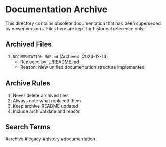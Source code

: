 # Documentation Archive

This directory contains obsolete documentation that has been superseded by newer versions.
Files here are kept for historical reference only.

## Archived Files
1. `DOCUMENTATION_MAP.md` (Archived: 2024-12-14)
   - Replaced by: [../README.md](../README.md)
   - Reason: New unified documentation structure implemented

## Archive Rules
1. Never delete archived files
2. Always note what replaced them
3. Keep archive README updated
4. Include archival date and reason

## Search Terms
#archive #legacy #history #documentation
